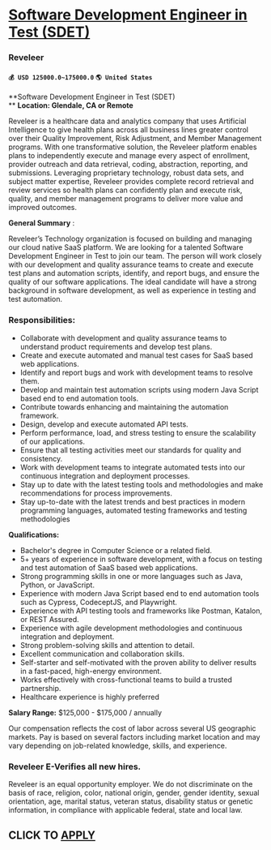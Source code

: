 # [Software Development Engineer in Test (SDET)](https://www.remotewlb.com/apply/software-development-engineer-in-test-sdet-83902)  
### Reveleer  
#### `💰 USD 125000.0~175000.0` `🌎 United States`  

**Software Development Engineer in Test (SDET)  
** **Location: Glendale, CA or Remote**

Reveleer is a healthcare data and analytics company that uses Artificial Intelligence to give health plans across all business lines greater control over their Quality Improvement, Risk Adjustment, and Member Management programs. With one transformative solution, the Reveleer platform enables plans to independently execute and manage every aspect of enrollment, provider outreach and data retrieval, coding, abstraction, reporting, and submissions. Leveraging proprietary technology, robust data sets, and subject matter expertise, Reveleer provides complete record retrieval and review services so health plans can confidently plan and execute risk, quality, and member management programs to deliver more value and improved outcomes.  
  
 **General Summary** :

Reveleer’s Technology organization is focused on building and managing our cloud native SaaS platform. We are looking for a talented Software Development Engineer in Test to join our team. The person will work closely with our development and quality assurance teams to create and execute test plans and automation scripts, identify, and report bugs, and ensure the quality of our software applications. The ideal candidate will have a strong background in software development, as well as experience in testing and test automation.

### Responsibilities:

  * Collaborate with development and quality assurance teams to understand product requirements and develop test plans. 
  * Create and execute automated and manual test cases for SaaS based web applications. 
  * Identify and report bugs and work with development teams to resolve them. 
  * Develop and maintain test automation scripts using modern Java Script based end to end automation tools. 
  * Contribute towards enhancing and maintaining the automation framework. 
  * Design, develop and execute automated API tests. 
  * Perform performance, load, and stress testing to ensure the scalability of our applications. 
  * Ensure that all testing activities meet our standards for quality and consistency. 
  * Work with development teams to integrate automated tests into our continuous integration and deployment processes. 
  * Stay up to date with the latest testing tools and methodologies and make recommendations for process improvements. 
  * Stay up-to-date with the latest trends and best practices in modern programming languages, automated testing frameworks and testing methodologies 

**Qualifications:**

  * Bachelor's degree in Computer Science or a related field. 
  * 5+ years of experience in software development, with a focus on testing and test automation of SaaS based web applications. 
  * Strong programming skills in one or more languages such as Java, Python, or JavaScript. 
  * Experience with modern Java Script based end to end automation tools such as Cypress, CodeceptJS, and Playwright. 
  * Experience with API testing tools and frameworks like Postman, Katalon, or REST Assured. 
  * Experience with agile development methodologies and continuous integration and deployment. 
  * Strong problem-solving skills and attention to detail. 
  * Excellent communication and collaboration skills. 
  * Self-starter and self-motivated with the proven ability to deliver results in a fast-paced, high-energy environment. 
  * Works effectively with cross-functional teams to build a trusted partnership. 
  * Healthcare experience is highly preferred 

**Salary Range:** $125,000 - $175,000 / annually

Our compensation reflects the cost of labor across several US geographic markets. Pay is based on several factors including market location and may vary depending on job-related knowledge, skills, and experience.

### Reveleer E-Verifies all new hires.

Reveleer is an equal opportunity employer. We do not discriminate on the basis of race, religion, color, national origin, gender, gender identity, sexual orientation, age, marital status, veteran status, disability status or genetic information, in compliance with applicable federal, state and local law.

  
## CLICK TO [APPLY](https://www.remotewlb.com/apply/software-development-engineer-in-test-sdet-83902)

